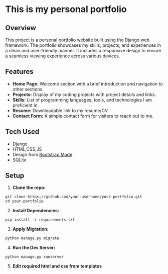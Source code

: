 # This is my personal portfolio 

## Overview 

This project is a personal portfolio website built using the Django web framework. The portfolio showcases my skills, projects, and experiences in a clean and user-friendly manner. It includes a responsive design to ensure a seamless viewing experience across various devices.

## Features

- **Home Page:** Welcome section with a brief introduction and navigation to other sections.
- **Projects:** Display of my coding projects with project details and links.
- **Skills:** List of programming languages, tools, and technologies I am proficient in.
- **Resume:** Downloadable link to my resume/CV.
- **Contact Form:** A simple contact form for visitors to reach out to me.

## Tech Used

- Django
- HTML,CSS,JS
- Design from [Bootstrap Made](https://bootstrapmade.com/)
- SQLite

## Setup

1. **Clone the repo:**
```
git clone https://github.com/your-username/your-portfolio.git
cd your-portfolio
```

2. **Install Dependencies:**
```
pip install -r requirements.txt
```

3. **Apply Migration:**
```
python manage.py migrate
```

4. **Run the Dev Server:**
```
python manage.py runserver
```

5. **Edit required html and css from templates**
